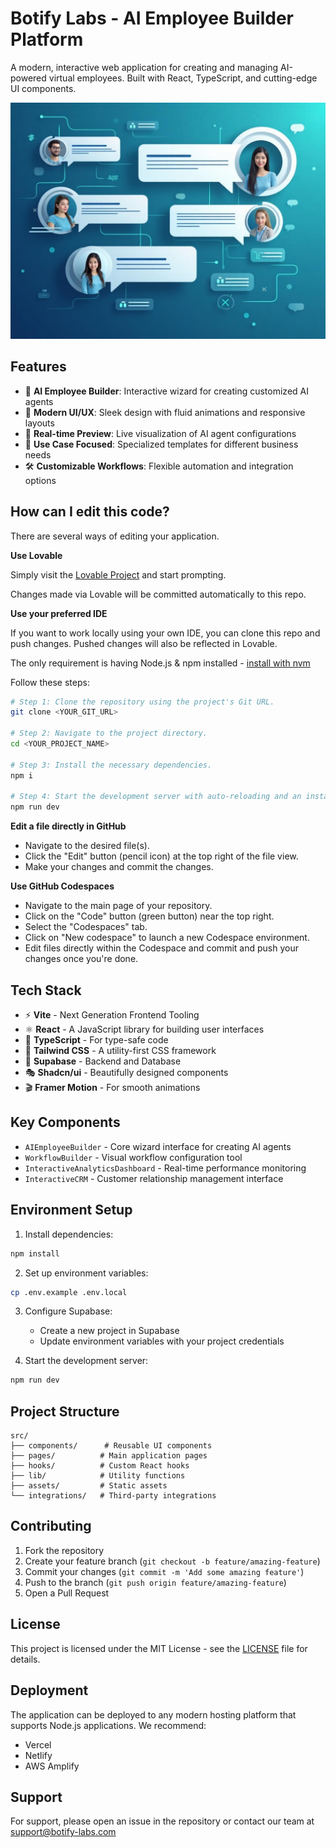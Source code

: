 # Botify Labs - AI Employee Builder Platform

A modern, interactive web application for creating and managing AI-powered virtual employees. Built with React, TypeScript, and cutting-edge UI components.

![AI Employee Builder Interface](./src/assets/ai-chat-interface.jpg)

## Features

- 🤖 **AI Employee Builder**: Interactive wizard for creating customized AI agents
- 🎨 **Modern UI/UX**: Sleek design with fluid animations and responsive layouts
- 🔄 **Real-time Preview**: Live visualization of AI agent configurations
- 🎯 **Use Case Focused**: Specialized templates for different business needs
- 🛠️ **Customizable Workflows**: Flexible automation and integration options

## How can I edit this code?

There are several ways of editing your application.

**Use Lovable**

Simply visit the [Lovable Project](https://lovable.dev/projects/70fefb13-4de3-4a3d-b9e9-ef35c259d9b0) and start prompting.

Changes made via Lovable will be committed automatically to this repo.

**Use your preferred IDE**

If you want to work locally using your own IDE, you can clone this repo and push changes. Pushed changes will also be reflected in Lovable.

The only requirement is having Node.js & npm installed - [install with nvm](https://github.com/nvm-sh/nvm#installing-and-updating)

Follow these steps:

```sh
# Step 1: Clone the repository using the project's Git URL.
git clone <YOUR_GIT_URL>

# Step 2: Navigate to the project directory.
cd <YOUR_PROJECT_NAME>

# Step 3: Install the necessary dependencies.
npm i

# Step 4: Start the development server with auto-reloading and an instant preview.
npm run dev
```

**Edit a file directly in GitHub**

- Navigate to the desired file(s).
- Click the "Edit" button (pencil icon) at the top right of the file view.
- Make your changes and commit the changes.

**Use GitHub Codespaces**

- Navigate to the main page of your repository.
- Click on the "Code" button (green button) near the top right.
- Select the "Codespaces" tab.
- Click on "New codespace" to launch a new Codespace environment.
- Edit files directly within the Codespace and commit and push your changes once you're done.

## Tech Stack

- ⚡ **Vite** - Next Generation Frontend Tooling
- ⚛️ **React** - A JavaScript library for building user interfaces
- 📘 **TypeScript** - For type-safe code
- 🎨 **Tailwind CSS** - A utility-first CSS framework
- 🔮 **Supabase** - Backend and Database
- 🎭 **Shadcn/ui** - Beautifully designed components
- 🎬 **Framer Motion** - For smooth animations

## Key Components

- `AIEmployeeBuilder` - Core wizard interface for creating AI agents
- `WorkflowBuilder` - Visual workflow configuration tool
- `InteractiveAnalyticsDashboard` - Real-time performance monitoring
- `InteractiveCRM` - Customer relationship management interface

## Environment Setup

1. Install dependencies:

```bash
npm install
```

2. Set up environment variables:

```bash
cp .env.example .env.local
```

3. Configure Supabase:

   - Create a new project in Supabase
   - Update environment variables with your project credentials

4. Start the development server:

```bash
npm run dev
```

## Project Structure

```
src/
├── components/      # Reusable UI components
├── pages/          # Main application pages
├── hooks/          # Custom React hooks
├── lib/            # Utility functions
├── assets/         # Static assets
└── integrations/   # Third-party integrations
```

## Contributing

1. Fork the repository
2. Create your feature branch (`git checkout -b feature/amazing-feature`)
3. Commit your changes (`git commit -m 'Add some amazing feature'`)
4. Push to the branch (`git push origin feature/amazing-feature`)
5. Open a Pull Request

## License

This project is licensed under the MIT License - see the [LICENSE](LICENSE) file for details.

## Deployment

The application can be deployed to any modern hosting platform that supports Node.js applications. We recommend:

- Vercel
- Netlify
- AWS Amplify

## Support

For support, please open an issue in the repository or contact our team at support@botify-labs.com
